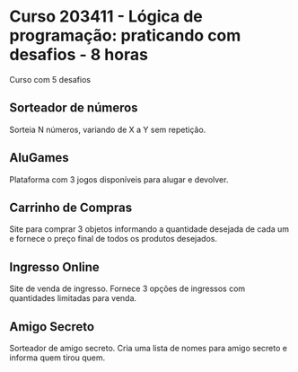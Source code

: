 # Curso 203411 - Lógica de programação: praticando com desafios - 8 horas

Curso com 5 desafios

## Sorteador de números
Sorteia N números, variando de X a Y sem repetição.

## AluGames
Plataforma com 3 jogos disponíveis para alugar e devolver.

## Carrinho de Compras
Site para comprar 3 objetos informando a quantidade desejada de cada um e fornece o preço final de todos os produtos desejados.

## Ingresso Online
Site de venda de ingresso. Fornece 3 opções de ingressos com quantidades limitadas para venda.

## Amigo Secreto
Sorteador de amigo secreto. Cria uma lista de nomes para amigo secreto e informa quem tirou quem.
